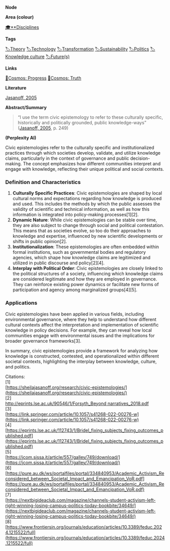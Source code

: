 **Node**

**Area (colour)**

[🎓**Disciplines](https://lean-sphynx-49b.notion.site/Disciplines-72ba770b397c4f34aed13a10d8d0cc3e?pvs=21)

**Tags**

[🏷️Theory](https://lean-sphynx-49b.notion.site/Theory-8b50544e2f09474c93709d9f853e692f?pvs=21) [🏷️Technology](https://lean-sphynx-49b.notion.site/Technology-d848dea8e396403f946fa485dc5cf19e?pvs=21) [🏷️Transformation](https://lean-sphynx-49b.notion.site/Transformation-c825df3a3ea24aaa8ac73609436bae7f?pvs=21) [🏷️Sustainability](https://lean-sphynx-49b.notion.site/Sustainability-e121441806094d00b32f2a7186b587d8?pvs=21) [🏷️Politics](https://lean-sphynx-49b.notion.site/Politics-9e5263cc233a464398a41fc45c125005?pvs=21) [🏷️Knowledge culture](https://lean-sphynx-49b.notion.site/Knowledge-culture-07658a6750e24ed19da799ad0df9e5cd?pvs=21) [🏷️Future(s)](https://lean-sphynx-49b.notion.site/Future-s-2d621280b68a40e984dbd17f750ae7da?pvs=21)

**Links**

[🌌Cosmos: Progress](https://lean-sphynx-49b.notion.site/Cosmos-Progress-9b264eb6e46c4d039df020e1d9342b9c?pvs=21) [🌌Cosmos: Truth](https://lean-sphynx-49b.notion.site/Cosmos-Truth-af34d1903e934f1b989baa138fdfecc6?pvs=21)

**Literature**

[Jasanoff, 2005](https://lean-sphynx-49b.notion.site/Jasanoff-2005-c1bd730c0a6e4376a73295ce7eeb0da8?pvs=21)

**Abstract/Summary**

> “I use the term civic epistemology to refer to these culturally specific, historically and politically grounded, public knowledge-ways” ([Jasanoff, 2005](https://lean-sphynx-49b.notion.site/Jasanoff-2005-c1bd730c0a6e4376a73295ce7eeb0da8?pvs=21), p. 249)

**(Perplexity AI)**

Civic epistemologies refer to the culturally specific and institutionalized practices through which societies develop, validate, and utilize knowledge claims, particularly in the context of governance and public decision-making. The concept emphasizes how different communities interpret and engage with knowledge, reflecting their unique political and social contexts.

### Definition and Characteristics

1. **Culturally Specific Practices**: Civic epistemologies are shaped by local cultural norms and expectations regarding how knowledge is produced and used. This includes the methods by which the public assesses the validity of scientific and technical information, as well as how this information is integrated into policy-making processes[1][2].
2. **Dynamic Nature**: While civic epistemologies can be stable over time, they are also subject to change through social and political contestation. This means that as societies evolve, so too do their approaches to knowledge and expertise, influenced by new scientific developments or shifts in public opinion[2].
3. **Institutionalization**: These epistemologies are often embedded within formal institutions, such as governmental bodies and regulatory agencies, which shape how knowledge claims are legitimized and utilized in public discourse and policy[2][4].
4. **Interplay with Political Order**: Civic epistemologies are closely linked to the political structures of a society, influencing which knowledge claims are considered legitimate and how they are employed in governance. They can reinforce existing power dynamics or facilitate new forms of participation and agency among marginalized groups[4][5].

### Applications

Civic epistemologies have been applied in various fields, including environmental governance, where they help to understand how different cultural contexts affect the interpretation and implementation of scientific knowledge in policy decisions. For example, they can reveal how local communities engage with environmental issues and the implications for broader governance frameworks[3].

In summary, civic epistemologies provide a framework for analyzing how knowledge is constructed, contested, and operationalized within different societal contexts, highlighting the interplay between knowledge, culture, and politics.

Citations:  
[1]  
[https://sheilajasanoff.org/research/civic-epistemologies/](https://sheilajasanoff.org/research/civic-epistemologies/)  
[2]  
[http://eprints.lse.ac.uk/90546/1/Forsyth_Beyond narratives_2018.pdf](http://eprints.lse.ac.uk/90546/1/Forsyth_Beyond%20narratives_2018.pdf)  
[3]  
[https://link.springer.com/article/10.1057/s41268-022-00276-w](https://link.springer.com/article/10.1057/s41268-022-00276-w)  
[4]  
[https://eprints.lse.ac.uk/112743/1/Bridel_fixing_subjects_fixing_outcomes_published.pdf](https://eprints.lse.ac.uk/112743/1/Bridel_fixing_subjects_fixing_outcomes_published.pdf)  
[5]  
[https://jcom.sissa.it/article/557/galley/749/download/](https://jcom.sissa.it/article/557/galley/749/download/)  
[6]  
[https://pure.au.dk/ws/portalfiles/portal/334840953/Academic_Activism_Reconsidered_between_Societal_Impact_and_Emancipation_VoR.pdf](https://pure.au.dk/ws/portalfiles/portal/334840953/Academic_Activism_Reconsidered_between_Societal_Impact_and_Emancipation_VoR.pdf)  
[7]  
[https://nextbigideaclub.com/magazine/channels-student-activism-left-right-winning-losing-campus-politics-today-bookbite/34649/](https://nextbigideaclub.com/magazine/channels-student-activism-left-right-winning-losing-campus-politics-today-bookbite/34649/)  
[8]  
[https://www.frontiersin.org/journals/education/articles/10.3389/feduc.2024.1215522/full](https://www.frontiersin.org/journals/education/articles/10.3389/feduc.2024.1215522/full)